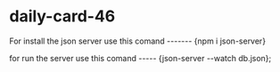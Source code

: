 # daily-card-46
For install the json server use this comand ------- {npm i json-server} 

for run the server  use this comand       -----       {json-server --watch db.json};